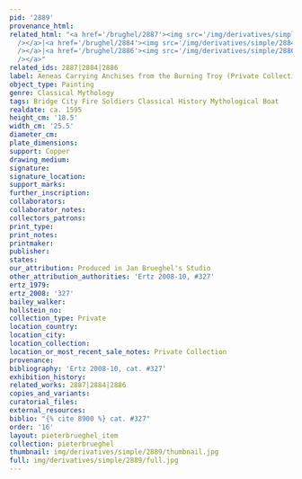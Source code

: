 ```yaml
---
pid: '2889'
provenance_html: 
related_html: "<a href='/brughel/2887'><img src='/img/derivatives/simple/2887/thumbnail.jpg'
  /></a>|<a href='/brughel/2884'><img src='/img/derivatives/simple/2884/thumbnail.jpg'
  /></a>|<a href='/brughel/2886'><img src='/img/derivatives/simple/2886/thumbnail.jpg'
  /></a>"
related_ids: 2887|2884|2886
label: Aeneas Carrying Anchises from the Burning Troy (Private Collection)
object_type: Painting
genre: Classical Mythology
tags: Bridge City Fire Soldiers Classical History Mythological Boat
realdate: ca. 1595
height_cm: '18.5'
width_cm: '25.5'
diameter_cm: 
plate_dimensions: 
support: Copper
drawing_medium: 
signature: 
signature_location: 
support_marks: 
further_inscription: 
collaborators: 
collaborator_notes: 
collectors_patrons: 
print_type: 
print_notes: 
printmaker: 
publisher: 
states: 
our_attribution: Produced in Jan Brueghel's Studio
other_attribution_authorities: 'Ertz 2008-10, #327'
ertz_1979: 
ertz_2008: '327'
bailey_walker: 
hollstein_no: 
collection_type: Private
location_country: 
location_city: 
location_collection: 
location_or_most_recent_sale_notes: Private Collection
provenance: 
bibliography: 'Ertz 2008-10, cat. #327'
exhibition_history: 
related_works: 2887|2884|2886
copies_and_variants: 
curatorial_files: 
external_resources: 
biblio: "{% cite 8900 %} cat. #327"
order: '16'
layout: pieterbrueghel_item
collection: pieterbrueghel
thumbnail: img/derivatives/simple/2889/thumbnail.jpg
full: img/derivatives/simple/2889/full.jpg
---
```

